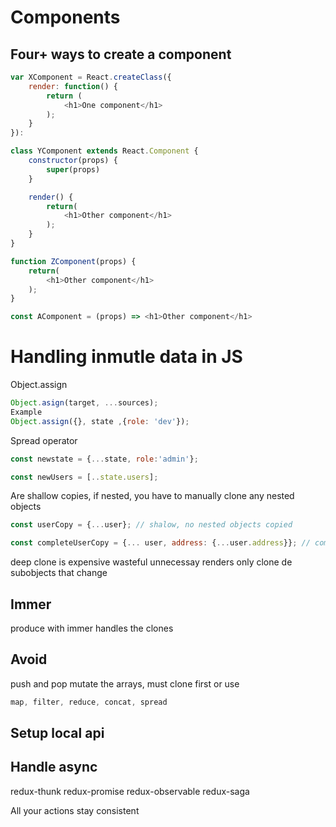 # Components

## Four+ ways to create a component

```Javascript
var XComponent = React.createClass({
    render: function() {
        return (
            <h1>One component</h1>
        );
    }
}):

```

```Javascript
class YComponent extends React.Component {
    constructor(props) {
        super(props)
    }

    render() {
        return(
            <h1>Other component</h1>
        );
    }
}

```

```Javascript
function ZComponent(props) {
    return(
        <h1>Other component</h1>
    );
}

```

```Javascript
const AComponent = (props) => <h1>Other component</h1>

```

# Handling inmutle data in JS

Object.assign

```Javascript
Object.asign(target, ...sources);
Example
Object.assign({}, state ,{role: 'dev'});
```

Spread operator

```Javascript
const newstate = {...state, role:'admin'};

const newUsers = [..state.users];
```

Are shallow copies, if nested, you have to manually clone any nested objects

```Javascript
const userCopy = {...user}; // shalow, no nested objects copied

const completeUserCopy = {... user, address: {...user.address}}; // complete copy
```

deep clone is expensive
wasteful
unnecessay renders
only clone de subobjects that change

## Immer

produce with immer handles the clones

## Avoid

push and pop mutate the arrays, must clone first or use

```Javascript
map, filter, reduce, concat, spread
```

## Setup local api

## Handle async

redux-thunk
redux-promise
redux-observable
redux-saga

All your actions stay consistent
